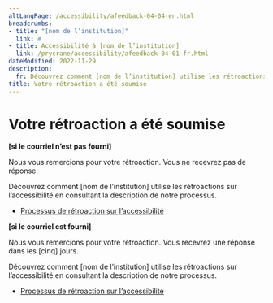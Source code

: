 ```yaml
---
altLangPage: /accessibility/afeedback-04-04-en.html
breadcrumbs:
- title: "[nom de l’institution]"
  link: #
- title: Accessibilité à [nom de l’institution]
  link: /prycrane/accessibility/afeedback-04-01-fr.html 
dateModified: 2022-11-29
description: 
  fr: Découvrez comment [nom de l’institution] utilise les rétroactions sur l’accessibilité en consultant la description de notre processus.
title: Votre rétroaction a été soumise
---
```

<h1 property="name" id="wb-cont" dir="ltr">Votre rétroaction a été soumise</h1>
<p><strong>[si le courriel n’est pas fourni]</strong></p>
<p>Nous vous remercions pour votre rétroaction. Vous ne recevrez pas de réponse.</p>
 <p>Découvrez comment [nom de l’institution] utilise les rétroactions sur l’accessibilité en consultant la description de notre processus.</p>
   <ul class="list-inline">
        <li><a href="afeedback-04-02-fr.html">Processus de rétroaction sur l’accessibilité</a></li>
      </ul>

<p class="mrgn-tp-lg"><strong>[si le courriel est fourni]</strong></p>
<p>Nous vous remercions pour votre rétroaction. Vous recevrez une réponse dans les [cinq] jours.</p>   
<p>Découvrez comment [nom de l’institution] utilise les rétroactions sur l’accessibilité en consultant la description de notre processus.</p>
   <ul class="list-inline">
        <li><a href="afeedback-04-02-fr.html">Processus de rétroaction sur l’accessibilité</a></li>
      </ul>
